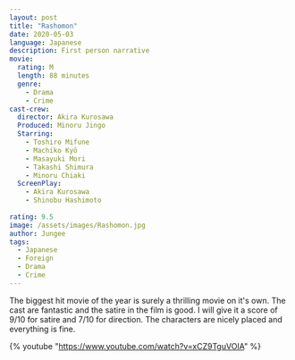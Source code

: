 ```yaml
---
layout: post
title: "Rashomon"
date: 2020-05-03
language: Japanese
description: First person narrative
movie:
  rating: M
  length: 88 minutes
  genre: 
    - Drama
    - Crime
cast-crew:
  director: Akira Kurosawa
  Produced: Minoru Jingo
  Starring: 
    - Toshiro Mifune
    - Machiko Kyō
    - Masayuki Mori
    - Takashi Shimura
    - Minoru Chiaki
  ScreenPlay:
    - Akira Kurosawa
    - Shinobu Hashimoto
  
rating: 9.5
image: /assets/images/Rashomon.jpg
author: Jungee
tags:
  - Japanese
  - Foreign
  - Drama
  - Crime
---
```


The biggest hit movie of the year is surely a thrilling movie on it's own. The cast are fantastic and the satire in the film is good. I will give it a score of 9/10 for satire and 7/10 for direction. The characters are nicely placed and everything is fine.

{% youtube "https://www.youtube.com/watch?v=xCZ9TguVOIA" %}

